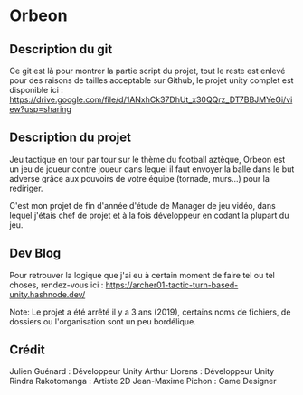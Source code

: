 # Orbeon
## Description du git
Ce git est là pour montrer la partie script du projet, tout le reste est enlevé pour des raisons de tailles acceptable sur Github, le projet unity complet est disponible ici :
https://drive.google.com/file/d/1ANxhCk37DhUt_x30QQrz_DT7BBJMYeGi/view?usp=sharing

## Description du projet
Jeu tactique en tour par tour sur le thème du football aztèque, Orbeon est un jeu de joueur contre joueur dans lequel il faut envoyer la balle dans le but adverse grâce aux pouvoirs de votre équipe (tornade, murs...) pour la rediriger.

C'est mon projet de fin d'année d'étude de Manager de jeu vidéo, dans lequel j'étais chef de projet et à la fois développeur en codant la plupart du jeu.

## Dev Blog
Pour retrouver la logique que j'ai eu à certain moment de faire tel ou tel choses, rendez-vous ici :
https://archer01-tactic-turn-based-unity.hashnode.dev/

Note: Le projet a été arrêté il y a 3 ans (2019), certains noms de fichiers, de dossiers ou l'organisation sont un peu bordélique.

## Crédit
Julien Guénard : Développeur Unity
Arthur Llorens : Développeur Unity
Rindra Rakotomanga : Artiste 2D
Jean-Maxime Pichon : Game Designer
